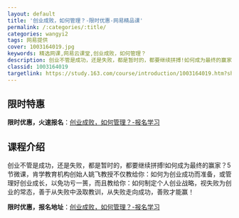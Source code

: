 ```yaml
---
layout: default
title: '创业成败，如何管理？-限时优惠-网易精品课'
permalink: /:categories/:title/
categories: wangyi2
tags: 网易提供
cover: 1003164019.jpg
keywords: 精选网课,网易云课堂,创业成败，如何管理？
description: 创业不管是成功，还是失败，都是暂时的，都要继续拼搏!如何成为最终的赢家？5节微课，肯学教育机构创始人姚飞教授不仅教给你：
classid: 1003164019
targetlink: https://study.163.com/course/introduction/1003164019.htm?share=1&shareId=1025206652&utm_campaign=share&utm_medium=iphoneShare&utm_source=&utm_u=1025206652
---
```


## 限时特惠

**限时优惠，火速报名**：[创业成败，如何管理？-报名学习](https://study.163.com/course/introduction/1003164019.htm?share=1&shareId=1025206652&utm_campaign=share&utm_medium=iphoneShare&utm_source=&utm_u=1025206652)

## 课程介绍

创业不管是成功，还是失败，都是暂时的，都要继续拼搏!如何成为最终的赢家？5节微课，肯学教育机构创始人姚飞教授不仅教给你：如何为创业成功而准备，或管理好创业成长，以免功亏一篑，而且教给你：如何制定个人创业战略，视失败为创业的常态，善于从失败中汲取教训，从失败走向成功，善败才能赢！

**限时优惠，报名地址**：[创业成败，如何管理？-报名学习](https://study.163.com/course/introduction/1003164019.htm?share=1&shareId=1025206652&utm_campaign=share&utm_medium=iphoneShare&utm_source=&utm_u=1025206652)

